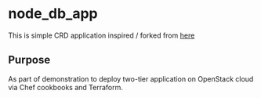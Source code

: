 # node_db_app

This is simple CRD application inspired / forked from [here](https://github.com/cwbuecheler/node-tutorial-2-restful-app)

## Purpose 

As part of demonstration to deploy two-tier application on OpenStack cloud via Chef cookbooks and Terraform.
